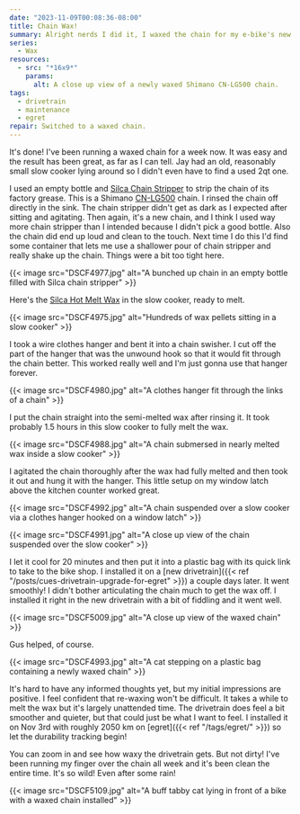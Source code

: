 ```yaml
---
date: "2023-11-09T00:08:36-08:00"
title: Chain Wax!
summary: Alright nerds I did it, I waxed the chain for my e-bike's new drivetrain.
series:
  - Wax
resources:
  - src: "*16x9*"
    params:
      alt: A close up view of a newly waxed Shimano CN-LG500 chain.
tags:
  - drivetrain
  - maintenance
  - egret
repair: Switched to a waxed chain.
---
```


It's done! I've been running a waxed chain for a week now. It was easy and the result has been great, as far as I can tell. Jay had an old, reasonably small slow cooker lying around so I didn't even have to find a used 2qt one.

I used an empty bottle and [Silca Chain Stripper](https://silca.cc/collections/chain-lube-wax/products/chain-stripper) to strip the chain of its factory grease. This is a Shimano [CN-LG500](https://bike.shimano.com/en-US/product/component/ep8-ep800/CN-LG500.html) chain. I rinsed the chain off directly in the sink. The chain stripper didn't get as dark as I expected after sitting and agitating. Then again, it's a new chain, and I think I used way more chain stripper than I intended because I didn't pick a good bottle. Also the chain did end up loud and clean to the touch. Next time I do this I'd find some container that lets me use a shallower pour of chain stripper and really shake up the chain. Things were a bit too tight here.

{{< image src="DSCF4977.jpg" alt="A bunched up chain in an empty bottle filled with Silca chain stripper" >}}

Here's the [Silca Hot Melt Wax](https://silca.cc/collections/chain-lube-wax/products/secret-chain-wax-blend) in the slow cooker, ready to melt.

{{< image src="DSCF4975.jpg" alt="Hundreds of wax pellets sitting in a slow cooker" >}}

I took a wire clothes hanger and bent it into a chain swisher. I cut off the part of the hanger that was the unwound hook so that it would fit through the chain better. This worked really well and I'm just gonna use that hanger forever.

{{< image src="DSCF4980.jpg" alt="A clothes hanger fit through the links of a chain" >}}

I put the chain straight into the semi-melted wax after rinsing it. It took probably 1.5 hours in this slow cooker to fully melt the wax.

{{< image src="DSCF4988.jpg" alt="A chain submersed in nearly melted wax inside a slow cooker" >}}

I agitated the chain thoroughly after the wax had fully melted and then took it out and hung it with the hanger. This little setup on my window latch above the kitchen counter worked great.

{{< image src="DSCF4992.jpg" alt="A chain suspended over a slow cooker via a clothes hanger hooked on a window latch" >}}

{{< image src="DSCF4991.jpg" alt="A close up view of the chain suspended over the slow cooker" >}}

I let it cool for 20 minutes and then put it into a plastic bag with its quick link to take to the bike shop. I installed it on a [new drivetrain]({{< ref "/posts/cues-drivetrain-upgrade-for-egret" >}}) a couple days later. It went smoothly! I didn't bother articulating the chain much to get the wax off. I installed it right in the new drivetrain with a bit of fiddling and it went well.

{{< image src="DSCF5009.jpg" alt="A close up view of the waxed chain" >}}

Gus helped, of course.

{{< image src="DSCF4993.jpg" alt="A cat stepping on a plastic bag containing a newly waxed chain" >}}

It's hard to have any informed thoughts yet, but my initial impressions are positive. I feel confident that re-waxing won't be difficult. It takes a while to melt the wax but it's largely unattended time. The drivetrain does feel a bit smoother and quieter, but that could just be what I want to feel. I installed it on Nov 3rd with roughly 2050 km on [egret]({{< ref "/tags/egret/" >}}) so let the durability tracking begin!

You can zoom in and see how waxy the drivetrain gets. But not dirty! I've been running my finger over the chain all week and it's been clean the entire time. It's so wild! Even after some rain!

{{< image src="DSCF5109.jpg" alt="A buff tabby cat lying in front of a bike with a waxed chain installed" >}}
